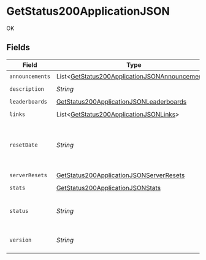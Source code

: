 # GetStatus200ApplicationJSON

OK


## Fields

| Field                                                                                                                 | Type                                                                                                                  | Required                                                                                                              | Description                                                                                                           |
| --------------------------------------------------------------------------------------------------------------------- | --------------------------------------------------------------------------------------------------------------------- | --------------------------------------------------------------------------------------------------------------------- | --------------------------------------------------------------------------------------------------------------------- |
| `announcements`                                                                                                       | List<[GetStatus200ApplicationJSONAnnouncements](../../models/operations/GetStatus200ApplicationJSONAnnouncements.md)> | :heavy_check_mark:                                                                                                    | N/A                                                                                                                   |
| `description`                                                                                                         | *String*                                                                                                              | :heavy_check_mark:                                                                                                    | N/A                                                                                                                   |
| `leaderboards`                                                                                                        | [GetStatus200ApplicationJSONLeaderboards](../../models/operations/GetStatus200ApplicationJSONLeaderboards.md)         | :heavy_check_mark:                                                                                                    | N/A                                                                                                                   |
| `links`                                                                                                               | List<[GetStatus200ApplicationJSONLinks](../../models/operations/GetStatus200ApplicationJSONLinks.md)>                 | :heavy_check_mark:                                                                                                    | N/A                                                                                                                   |
| `resetDate`                                                                                                           | *String*                                                                                                              | :heavy_check_mark:                                                                                                    | The date and time when the game server was last reset.                                                                |
| `serverResets`                                                                                                        | [GetStatus200ApplicationJSONServerResets](../../models/operations/GetStatus200ApplicationJSONServerResets.md)         | :heavy_check_mark:                                                                                                    | N/A                                                                                                                   |
| `stats`                                                                                                               | [GetStatus200ApplicationJSONStats](../../models/operations/GetStatus200ApplicationJSONStats.md)                       | :heavy_check_mark:                                                                                                    | N/A                                                                                                                   |
| `status`                                                                                                              | *String*                                                                                                              | :heavy_check_mark:                                                                                                    | The current status of the game server.                                                                                |
| `version`                                                                                                             | *String*                                                                                                              | :heavy_check_mark:                                                                                                    | The current version of the API.                                                                                       |